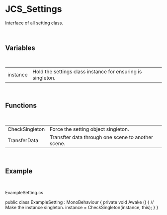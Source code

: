 <!--
   - $File: JCS_Settings.html $
   - $Date: 2018-10-01 14:35:21 $
   - $Revision: $
   - $Creator: Jen-Chieh Shen $
   - $Notice: See LICENSE.txt for modification and distribution information
   -                   Copyright © 2018 by Shen, Jen-Chieh $
-->


<div id="content-header">
  <h1>JCS_Settings</h1>
</div>

<p>
  Interface of all setting class.
</p>


<br/>
<h2>Variables</h2>
<br/>

<table>
  <tr>
    <td>instance</td>
    <td>Hold the settings class instance for ensuring is singleton.</td>
  </tr>
</table>


<br/>
<h2>Functions</h2>
<br/>

<table>
  <tr>
    <td>CheckSingleton</td>
    <td>Force the setting object singleton.</td>
  </tr>
  <tr>
    <td>TransferData</td>
    <td>Transfter data through one scene to another scene.</td>
  </tr>
</table>


<br/>
<h2>Example</h2>
<br/>

<p>ExampleSetting.cs</p>
<div class="code-block">
  public class ExampleSetting : MonoBehaviour
  {
      private void Awake ()
      {
          // Make the instance singleton.
          instance = CheckSingleton(instance, this);
      }
  }

</div>

